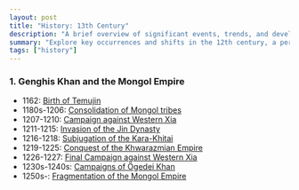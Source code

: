 ```yaml
---
layout: post
title: "History: 13th Century"
description: "A brief overview of significant events, trends, and developments during the 13th century."
summary: "Explore key occurrences and shifts in the 12th century, a period of significant transformation in global history."
tags: ["history"]
---
```


### 1. Genghis Khan and the Mongol Empire
- 1162: [Birth of Temujin](https://en.wikipedia.org/wiki/Genghis_Khan#Early_life)
- 1180s-1206: [Consolidation of Mongol tribes](https://en.wikipedia.org/wiki/Genghis_Khan#Rise_to_power)
- 1207-1210: [Campaign against Western Xia](https://en.wikipedia.org/wiki/Mongol_conquest_of_Western_Xia)
- 1211-1215: [Invasion of the Jin Dynasty](https://en.wikipedia.org/wiki/Mongol%E2%80%93Jin_War)
- 1216-1218: [Subjugation of the Kara-Khitai](https://en.wikipedia.org/wiki/Mongol_conquest_of_the_Kara-Khitai)
- 1219-1225: [Conquest of the Khwarazmian Empire](https://en.wikipedia.org/wiki/Mongol_conquest_of_the_Khwarazmian_Empire)
- 1226-1227: [Final Campaign against Western Xia](https://en.wikipedia.org/wiki/Mongol_conquest_of_Western_Xia#Final_conquest_of_Western_Xia)
- 1230s-1240s: [Campaigns of Ögedei Khan](https://en.wikipedia.org/wiki/%C3%96gedei_Khan#Military_expansion)
- 1250s-: [Fragmentation of the Mongol Empire](https://en.wikipedia.org/wiki/Mongol_Empire#Fragmentation)